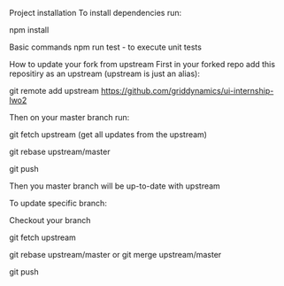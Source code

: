 Project installation
To install dependencies run:

npm install

Basic commands
npm run test - to execute unit tests

How to update your fork from upstream
First in your forked repo add this repositiry as an upstream (upstream is just an alias):

git remote add upstream https://github.com/griddynamics/ui-internship-lwo2

Then on your master branch run:

git fetch upstream (get all updates from the upstream)

git rebase upstream/master

git push

Then you master branch will be up-to-date with upstream

To update specific branch:

Checkout your branch

git fetch upstream

git rebase upstream/master or git merge upstream/master

git push
